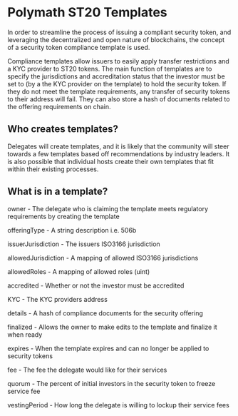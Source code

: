 # Polymath ST20 Templates

In order to streamline the process of issuing a compliant security token, and
leveraging the decentralized and open nature of blockchains, the concept of a
security token compliance template is used.

Compliance templates allow issuers to easily apply transfer restrictions and a
KYC provider to ST20 tokens. The main function of templates are to specify the
jurisdictions and accreditation status that the investor must be set to (by a
the KYC provider on the template) to hold the security token. If they do not
meet the template requirements, any transfer of security tokens to their address
will fail. They can also store a hash of documents related to the offering
requirements on chain.

## Who creates templates?

Delegates will create templates, and it is likely that the community will steer
towards a few templates based off recommendations by industry leaders. It is
also possible that individual hosts create their own templates that fit within
their existing processes.

## What is in a template?

owner - The delegate who is claiming the template meets regulatory requirements
by creating the template

offeringType - A string description i.e. 506b

issuerJurisdiction - The issuers ISO3166 jurisdiction

allowedJurisdiction - A mapping of allowed ISO3166 jurisdictions

allowedRoles - A mapping of allowed roles (uint)

accredited - Whether or not the investor must be accredited

KYC - The KYC providers address

details - A hash of compliance documents for the security offering

finalized - Allows the owner to make edits to the template and finalize it when
ready

expires - When the template expires and can no longer be applied to security
tokens

fee - The fee the delegate would like for their services

quorum - The percent of initial investors in the security token to freeze
service fee

vestingPeriod - How long the delegate is willing to lockup their service fees
